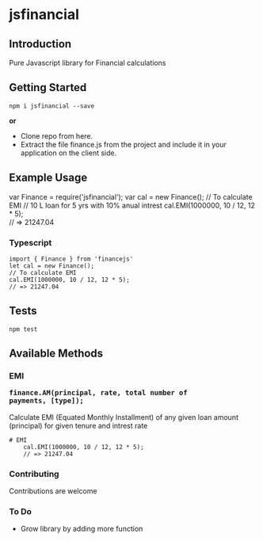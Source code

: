 # jsfinancial

<div class="wrappper">

 <h2 id="intro">Introduction</h2>

 <p>Pure Javascript library for Financial calculations</p>

 <h2 id="start">Getting Started</h2>

 <pre><code>npm i jsfinancial --save</code></pre>

 <p><strong>or</strong></p>

 <ul>
   <li>Clone repo from here.</li>
   <li>Extract the file finance.js from the project and include it in your application on the client side.</li>
 </ul>

 <h2 id="example-usage">Example Usage</h2>

var Finance = require('jsfinancial');
var cal = new Finance();
// To calculate EMI
// 10 L loan for 5 yrs with 10% anual intrest
cal.EMI(1000000, 10 / 12, 12 \* 5);  
// => 21247.04

### Typescript

    import { Finance } from 'financejs'
    let cal = new Finance();
    // To calculate EMI
    cal.EMI(1000000, 10 / 12, 12 * 5);
    // => 21247.04

 <h2 id="tests">Tests</h2>

 <pre><code>npm test</code></pre>

<h2 id="tests">Available Methods</h2>

 <h3 id="Emi">EMI<br>

<code class="highlight">finance.AM(principal, rate, total number of payments, [type]);</code></h3>

 <p>Calculate EMI (Equated Monthly Installment) of any given loan amount (principal) for given tenure and intrest rate</p>
 
 <pre><code># EMI
    cal.EMI(1000000, 10 / 12, 12 * 5);
    // => 21247.04
</code></pre>

### Contributing

Contributions are welcome

### To Do

- Grow library by adding more function
